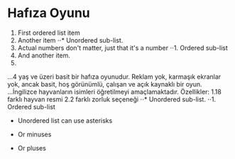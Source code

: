 # Hafıza Oyunu
1. First ordered list item
2. Another item
⋅⋅* Unordered sub-list. 
1. Actual numbers don't matter, just that it's a number
⋅⋅1. Ordered sub-list
4. And another item.
5. 
...4 yaş ve üzeri basit bir hafıza oyunudur.
Reklam yok, karmaşık ekranlar yok, ancak basit, hoş görünümlü, çalışan ve açık kaynaklı bir oyun.
...İngilizce hayvanların isimleri öğretilmeyi amaçlamaktadır.
Özellikler:
1.18 farklı hayvan resmi
2.2 farklı zorluk seçeneği
⋅⋅* Unordered sub-list.
⋅⋅1. Ordered sub-list




* Unordered list can use asterisks
- Or minuses
+ Or pluses
